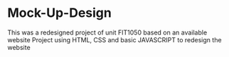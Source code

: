 # Mock-Up-Design
This was a redesigned project of unit FIT1050 based on an available website
Project using HTML, CSS and basic JAVASCRIPT to redesign the website 
